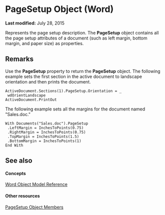 
# PageSetup Object (Word)

 **Last modified:** July 28, 2015

Represents the page setup description. The  **PageSetup** object contains all the page setup attributes of a document (such as left margin, bottom margin, and paper size) as properties.

## Remarks

Use the  **PageSetup** property to return the **PageSetup** object. The following example sets the first section in the active document to landscape orientation and then prints the document.


```
ActiveDocument.Sections(1).PageSetup.Orientation = _ 
 wdOrientLandscape 
ActiveDocument.PrintOut
```

The following example sets all the margins for the document named "Sales.doc."




```
With Documents("Sales.doc").PageSetup 
 .LeftMargin = InchesToPoints(0.75) 
 .RightMargin = InchesToPoints(0.75) 
 .TopMargin = InchesToPoints(1.5) 
 .BottomMargin = InchesToPoints(1) 
End With
```


## See also


#### Concepts


 [Word Object Model Reference](be452561-b436-bb9b-6f94-3faa9a74a6fd.md)
#### Other resources


 [PageSetup Object Members](9ff8b896-933b-1a19-19d5-5e5d87aab1b5.md)
